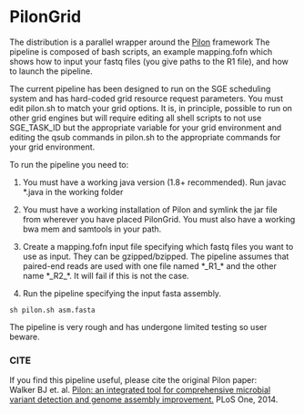 # PilonGrid

The distribution is a parallel wrapper around the [Pilon](https://github.com/broadinstitute/pilon) framework The pipeline is composed of bash scripts, an example mapping.fofn which shows how to input your fastq files (you give paths to the R1 file), and how to launch the pipeline. 

The current pipeline has been designed to run on the SGE scheduling system and has hard-coded grid resource request parameters. You must edit pilon.sh to match your grid options. It is, in principle, possible to run on other grid engines but will require editing all shell scripts to not use SGE_TASK_ID but the appropriate variable for your grid environment and editing the qsub commands in pilon.sh to the appropriate commands for your grid environment.

To run the pipeline you need to:

1. You must have a working java version (1.8+ recommended). Run javac *.java in the working folder
2. You must have a working installation of Pilon and symlink the jar file from wherever you have placed PilonGrid. You must also have a working bwa mem and samtools in your path.

3. Create a mapping.fofn input file specifying which fastq files you want to use as input. They can be gzipped/bzipped. The pipeline assumes that paired-end reads are used with one file named \*\_R1\_\* and the other name \*\_R2\_\*. It will fail if this is not the case.

4. Run the pipeline specifying the input fasta assembly.


```
sh pilon.sh asm.fasta
```

The pipeline is very rough and has undergone limited testing so user beware.

### CITE
If you find this pipeline useful, please cite the original Pilon paper:<br>
Walker BJ et. al. [Pilon: an integrated tool for comprehensive microbial variant detection and genome assembly improvement.](http://journals.plos.org/plosone/article?id=10.1371/journal.pone.0112963) PLoS One, 2014.
